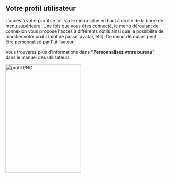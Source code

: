 Votre profil utilisateur
---


L'accès à votre profil se fait via le menu situé en haut à droite de la barre de menu supérieure.
Une fois que vous êtes connecté, le menu déroulant de connexion vous propose l'accès à différents outils ainsi que la possibilité de modifier votre profil (mot de passe, avatar, etc).
Ce menu déroulant peut être personnalisé par l'utilisateur.

Vous trouverez plus d'informations dans **"Personnalisez votre bureau"** dans le manuel des utilisateurs.

<img style="max-width: 100%" src="http://www.claroline.net/uploads/custom/images/1769.png" alt="profil.PNG" width="240" height="344">